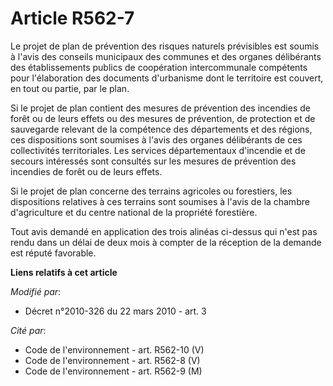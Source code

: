 # Article R562-7

Le projet de plan de prévention des risques naturels prévisibles est soumis à l'avis des conseils municipaux des communes et
des organes délibérants des établissements publics de coopération intercommunale compétents pour l'élaboration des documents
d'urbanisme dont le territoire est couvert, en tout ou partie, par le plan.

Si le projet de plan contient des mesures de prévention des incendies de forêt ou de leurs effets ou des mesures de
prévention, de protection et de sauvegarde relevant de la compétence des départements et des régions, ces dispositions sont
soumises à l'avis des organes délibérants de ces collectivités territoriales. Les services départementaux d'incendie et de
secours intéressés sont consultés sur les mesures de prévention des incendies de forêt ou de leurs effets.

Si le projet de plan concerne des terrains agricoles ou forestiers, les dispositions relatives à ces terrains sont soumises à
l'avis de la chambre d'agriculture et du centre national de la propriété forestière.

Tout avis demandé en application des trois alinéas ci-dessus qui n'est pas rendu dans un délai de deux mois à compter de la
réception de la demande est réputé favorable.

**Liens relatifs à cet article**

_Modifié par_:

  - Décret n°2010-326 du 22 mars 2010 - art. 3

_Cité par_:

  - Code de l'environnement - art. R562-10 (V)
  - Code de l'environnement - art. R562-8 (V)
  - Code de l'environnement - art. R562-9 (M)
